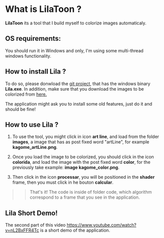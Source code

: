 # What is LilaToon ?

**LilaToon** its a tool that I build myself to colorize images automaticaly.

## OS requirements:
You should run it in Windows and only, I'm using some multi-thread windows functionality. 

## How to install Lila ?
To do so, please donwload the [git project](https://github.com/micheliknechtel/lilaToon/tree/master/LilaToon 
), that has the windows binary **Lila.exe**. In addition, make sure that you download the images to be colorized from [here.](https://github.com/micheliknechtel/lilaToon/tree/master/images)

The application might ask you to install some old features, just do it and should be fine!

## How to use Lila ?
1. To use the tool, you might click in icon **art line**, and load from the folder **images**, a image that has as
post fixed word "artLine", for example **kagome_artLine.png**.

2. Once you load the image to be colorized, you should click in the icon **colorida**, and load the image with the post fixed word **color**, for the previously  take example: **image kagome_color.png**.

3. Then click in the icon **processar**, you will be positioned in the **shader** frame, then you must click in he bouton **calcular**.

>>That's it! The code is inside of folder code, which algorithm correspond to a frame that you see in the application.

## Lila Short Demo!
The second part of this video https://www.youtube.com/watch?v=nL2BxFFR4Tc is a short demo of the application.
